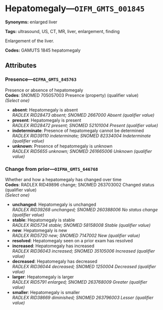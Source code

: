 # Hepatomegaly—`OIFM_GMTS_001845`

**Synonyms:** enlarged liver

**Tags:** ultrasound, US, CT, MR, liver, enlargement, finding

Enlargement of the liver.

**Codes:** GAMUTS 1845 hepatomegaly

## Attributes

### Presence—`OIFMA_GMTS_845763`

Presence or absence of hepatomegaly  
**Codes**: SNOMED 705057003 Presence (property) (qualifier value)  
*(Select one)*

- **absent**: Hepatomegaly is absent  
_RADLEX RID28473 absent; SNOMED 2667000 Absent (qualifier value)_
- **present**: Hepatomegaly is present  
_RADLEX RID28472 present; SNOMED 52101004 Present (qualifier value)_
- **indeterminate**: Presence of hepatomegaly cannot be determined  
_RADLEX RID39110 indeterminate; SNOMED 82334004 Indeterminate (qualifier value)_
- **unknown**: Presence of hepatomegaly is unknown  
_RADLEX RID5655 unknown; SNOMED 261665006 Unknown (qualifier value)_

### Change from prior—`OIFMA_GMTS_646768`

Whether and how a hepatomegaly has changed over time  
**Codes**: RADLEX RID49896 change; SNOMED 263703002 Changed status (qualifier value)  
*(Select one)*

- **unchanged**: Hepatomegaly is unchanged  
_RADLEX RID39268 unchanged; SNOMED 260388006 No status change (qualifier value)_
- **stable**: Hepatomegaly is stable  
_RADLEX RID5734 stable; SNOMED 58158008 Stable (qualifier value)_
- **new**: Hepatomegaly is new  
_RADLEX RID5720 new; SNOMED 7147002 New (qualifier value)_
- **resolved**: Hepatomegaly seen on a prior exam has resolved  
- **increased**: Hepatomegaly has increased  
_RADLEX RID36043 increased; SNOMED 35105006 Increased (qualifier value)_
- **decreased**: Hepatomegaly has decreased  
_RADLEX RID36044 decreased; SNOMED 1250004 Decreased (qualifier value)_
- **larger**: Hepatomegaly is larger  
_RADLEX RID5791 enlarged; SNOMED 263768009 Greater (qualifier value)_
- **smaller**: Hepatomegaly is smaller  
_RADLEX RID38669 diminished; SNOMED 263796003 Lesser (qualifier value)_